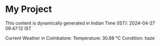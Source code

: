 # My Project

This content is dynamically generated in Indian Time (IST): 2024-04-27 09:47:12 IST


Current Weather in Coimbatore:
Temperature: 30.88 °C
Condition: haze
